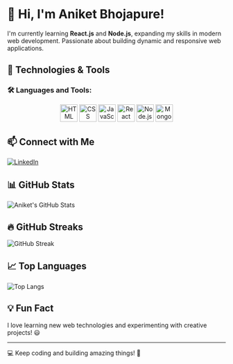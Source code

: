 # 👋 Hi, I'm Aniket Bhojapure!  

I'm currently learning **React.js** and **Node.js**, expanding my skills in modern web development. Passionate about building dynamic and responsive web applications.  

## 🚀 Technologies & Tools  
### 🛠️ Languages and Tools:
<p align="center">
  <img src="https://cdn.jsdelivr.net/gh/devicons/devicon/icons/html5/html5-original.svg" title="HTML5" alt="HTML" width="40" height="40"/>
  <img src="https://cdn.jsdelivr.net/gh/devicons/devicon/icons/css3/css3-original.svg" title="CSS3" alt="CSS" width="40" height="40"/>
  <img src="https://cdn.jsdelivr.net/gh/devicons/devicon/icons/javascript/javascript-original.svg" title="JavaScript" alt="JavaScript" width="40" height="40"/>
  <img src="https://cdn.jsdelivr.net/gh/devicons/devicon/icons/react/react-original.svg" title="React.js" alt="React" width="40" height="40"/>
  <img src="https://cdn.jsdelivr.net/gh/devicons/devicon/icons/nodejs/nodejs-original.svg" title="Node.js" alt="Node.js" width="40" height="40"/>
  <img src="https://cdn.jsdelivr.net/gh/devicons/devicon/icons/mongodb/mongodb-original.svg" title="MongoDB" alt="MongoDB" width="40" height="40"/>
</p>

## 📫 Connect with Me  
[![LinkedIn](https://img.shields.io/badge/LinkedIn-Connect-blue?style=for-the-badge&logo=linkedin)](www.linkedin.com/in/aniket-bhojapure25/)  

## 📊 GitHub Stats  
![Aniket's GitHub Stats](https://github-readme-stats.vercel.app/api?username=Aniket25-11&show_icons=true&theme=radical&count_private=true)  

## 🔥 GitHub Streaks  
![GitHub Streak](https://streak-stats.demolab.com/?user=Aniket25-11&theme=radical&count_private=true) 

## 📈 Top Languages  
![Top Langs](https://github-readme-stats.vercel.app/api/top-langs/?username=Aniket25-11&layout=compact&theme=radical)  

## 💡 Fun Fact  
I love learning new web technologies and experimenting with creative projects! 😃  

---

💻 Keep coding and building amazing things! 🚀  
